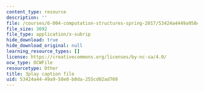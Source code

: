 ```yaml
---
content_type: resource
description: ''
file: /courses/6-004-computation-structures-spring-2017/53424a4449a958e0b0da255cd02ad769_R0tFDXBZvKI.vtt
file_size: 3692
file_type: application/x-subrip
hide_download: true
hide_download_original: null
learning_resource_types: []
license: https://creativecommons.org/licenses/by-nc-sa/4.0/
ocw_type: OCWFile
resourcetype: Other
title: 3play caption file
uid: 53424a44-49a9-58e0-b0da-255cd02ad769
---
```

